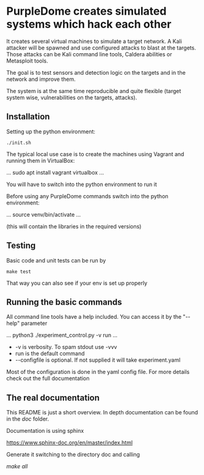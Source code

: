 # PurpleDome creates simulated systems which hack each other 

It creates several virtual machines to simulate a target network. A Kali attacker will be spawned and use configured attacks to blast at the targets. Those attacks can be Kali command line tools, Caldera abilities or Metasploit tools.

The goal is to test sensors and detection logic on the targets and in the network and improve them.

The system is at the same time reproducible and quite flexible (target system wise, vulnerabilities on the targets, attacks).

## Installation

Setting up the python environment:

```
./init.sh
```

The typical local use case is to create the machines using Vagrant and running them in VirtualBox:

...
sudo apt install vagrant virtualbox
...

You will have to switch into the python environment to run it

Before using any PurpleDome commands switch into the python environment:

...
source venv/bin/activate
...

(this will contain the libraries in the required versions)

## Testing

Basic code and unit tests can be run by

```
make test
```

That way you can also see if your env is set up properly

## Running the basic commands

All command line tools have a help included. You can access it by the "--help" parameter

...
python3 ./experiment_control.py -v  run
...

* -v is verbosity. To spam stdout use -vvv
* run is the default command
* --configfile <filename> is optional. If not supplied it will take experiment.yaml

Most of the configuration is done in the yaml config file. For more details check out the full documentation

## The real documentation

This README is just a short overview. In depth documentation can be found in the *doc* folder.

Documentation is using sphinx

https://www.sphinx-doc.org/en/master/index.html

Generate it switching to the directory doc and calling

*make all*

